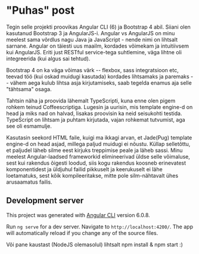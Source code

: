 # "Puhas" post

Tegin selle projekti proovikas Angular CLI (6) ja Bootstrap 4 abil. Siiani olen kasutanud Bootstrap 3 ja AngularJS-i.
Angular vs AngularJS on minu meelest sama võrdlus nagu Java ja JavaScript - nende nimi on lihtsalt sarnane.
Angular on täiesti uus maailm, kordades võimekam ja intuitiivsem kui AngularJS.
Eriti just RESTful service-tega suhtlemine, väga lihtne oli integreerida (kui algus sai tehtud).

Bootstrap 4 on ka väga võimas värk -- flexbox, sass integratsioon etc, teevad töö (kui oskad muidugi kasutada)
kordades lihtsamaks ja paremaks -- vähem aega kulub lihtsa asja kirjutamiseks, saab tegelda enamus aja selle "tähtsama" osaga.

Tahtsin näha ja proovida lähemalt TypeScripti, kuna enne olen pigem rohkem teinud Coffeescriptiga.
Lugesin ja uurisin, mis template engine-d on head ja miks nad on halvad, lisakas proovisin ka neid seisukohti testida.
TypeScript on lihtsam ja puhtam kirjutada, vajan rohkemat tutvumist, aga see oli esmamulje.

Kasutasin seekord HTML faile, kuigi ma ikkagi arvan, et Jade(Pug) template engine-d on head asjad, millega paljud muidugi 
ei nõustu. Küllap selletõttu, et paljudel läheb silme eest kirjuks treppimise peale ja läheb sassi.
Minu meelest Angular-laadsed frameworkid elimineerivad üldse selle võimaluse, sest kui rakendus õigesti loodud, 
siis kogu rakendus koosneb erinevatest komponentidest ja üldjuhul failid pikkuselt ja keerukuselt ei lähe loetamatuks,
sest kõik kompileeritakse, mitte pole silm-nähtavalt ühes arusaamatus failis.



## Development server

This project was generated with [Angular CLI](https://github.com/angular/angular-cli) version 6.0.8.

Run `ng serve` for a dev server. Navigate to `http://localhost:4200/`. The app will automatically reload if you change any of the source files.

Või pane kaustast (NodeJS olemasolul) lihtsalt npm install & npm start :)